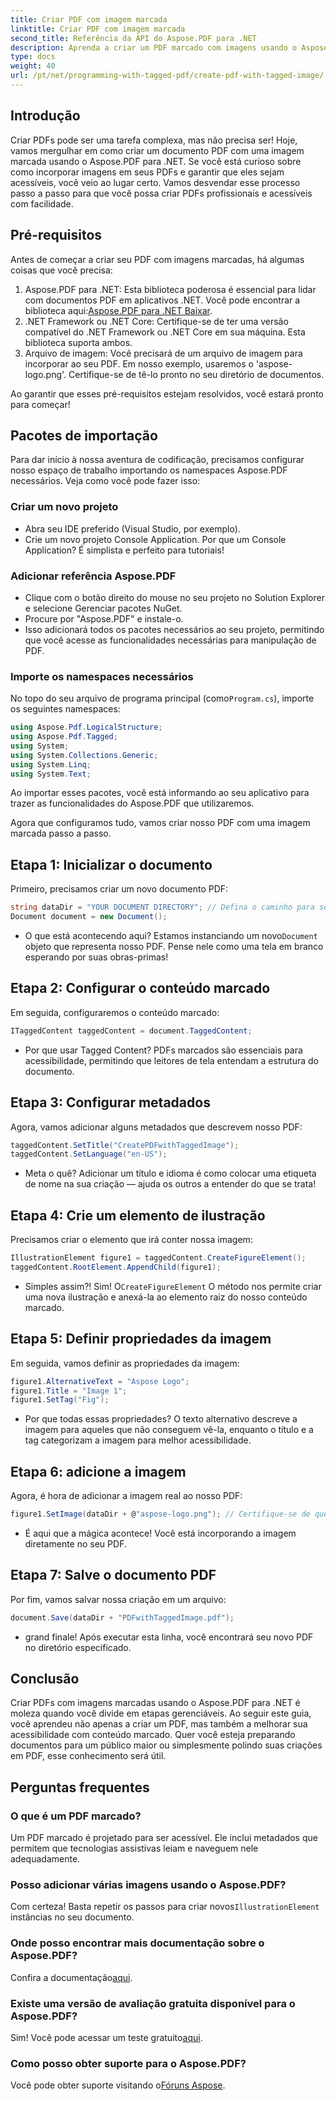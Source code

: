 ```yaml
---
title: Criar PDF com imagem marcada
linktitle: Criar PDF com imagem marcada
second_title: Referência da API do Aspose.PDF para .NET
description: Aprenda a criar um PDF marcado com imagens usando o Aspose.PDF para .NET. Siga nosso guia passo a passo para criação de documentos acessíveis e profissionais.
type: docs
weight: 40
url: /pt/net/programming-with-tagged-pdf/create-pdf-with-tagged-image/
---
```

## Introdução

Criar PDFs pode ser uma tarefa complexa, mas não precisa ser! Hoje, vamos mergulhar em como criar um documento PDF com uma imagem marcada usando o Aspose.PDF para .NET. Se você está curioso sobre como incorporar imagens em seus PDFs e garantir que eles sejam acessíveis, você veio ao lugar certo. Vamos desvendar esse processo passo a passo para que você possa criar PDFs profissionais e acessíveis com facilidade.

## Pré-requisitos

Antes de começar a criar seu PDF com imagens marcadas, há algumas coisas que você precisa:

1. Aspose.PDF para .NET: Esta biblioteca poderosa é essencial para lidar com documentos PDF em aplicativos .NET. Você pode encontrar a biblioteca aqui:[Aspose.PDF para .NET Baixar](https://releases.aspose.com/pdf/net/).
2. .NET Framework ou .NET Core: Certifique-se de ter uma versão compatível do .NET Framework ou .NET Core em sua máquina. Esta biblioteca suporta ambos.
3. Arquivo de imagem: Você precisará de um arquivo de imagem para incorporar ao seu PDF. Em nosso exemplo, usaremos o 'aspose-logo.png'. Certifique-se de tê-lo pronto no seu diretório de documentos. 

Ao garantir que esses pré-requisitos estejam resolvidos, você estará pronto para começar!

## Pacotes de importação

Para dar início à nossa aventura de codificação, precisamos configurar nosso espaço de trabalho importando os namespaces Aspose.PDF necessários. Veja como você pode fazer isso:

### Criar um novo projeto

- Abra seu IDE preferido (Visual Studio, por exemplo).
- Crie um novo projeto Console Application. Por que um Console Application? É simplista e perfeito para tutoriais!

### Adicionar referência Aspose.PDF

- Clique com o botão direito do mouse no seu projeto no Solution Explorer e selecione Gerenciar pacotes NuGet.
- Procure por "Aspose.PDF" e instale-o. 
- Isso adicionará todos os pacotes necessários ao seu projeto, permitindo que você acesse as funcionalidades necessárias para manipulação de PDF.

### Importe os namespaces necessários

 No topo do seu arquivo de programa principal (como`Program.cs`), importe os seguintes namespaces:

```csharp
using Aspose.Pdf.LogicalStructure;
using Aspose.Pdf.Tagged;
using System;
using System.Collections.Generic;
using System.Linq;
using System.Text;
```

Ao importar esses pacotes, você está informando ao seu aplicativo para trazer as funcionalidades do Aspose.PDF que utilizaremos.

Agora que configuramos tudo, vamos criar nosso PDF com uma imagem marcada passo a passo.

## Etapa 1: Inicializar o documento

Primeiro, precisamos criar um novo documento PDF:

```csharp
string dataDir = "YOUR DOCUMENT DIRECTORY"; // Defina o caminho para seu diretório
Document document = new Document();
```

-  O que está acontecendo aqui? Estamos instanciando um novo`Document` objeto que representa nosso PDF. Pense nele como uma tela em branco esperando por suas obras-primas!

## Etapa 2: Configurar o conteúdo marcado

Em seguida, configuraremos o conteúdo marcado:

```csharp
ITaggedContent taggedContent = document.TaggedContent;
```

- Por que usar Tagged Content? PDFs marcados são essenciais para acessibilidade, permitindo que leitores de tela entendam a estrutura do documento.

## Etapa 3: Configurar metadados

Agora, vamos adicionar alguns metadados que descrevem nosso PDF:

```csharp
taggedContent.SetTitle("CreatePDFwithTaggedImage");
taggedContent.SetLanguage("en-US");
```

- Meta o quê? Adicionar um título e idioma é como colocar uma etiqueta de nome na sua criação — ajuda os outros a entender do que se trata!

## Etapa 4: Crie um elemento de ilustração

Precisamos criar o elemento que irá conter nossa imagem:

```csharp
IllustrationElement figure1 = taggedContent.CreateFigureElement();
taggedContent.RootElement.AppendChild(figure1);
```

-  Simples assim?! Sim! O`CreateFigureElement` O método nos permite criar uma nova ilustração e anexá-la ao elemento raiz do nosso conteúdo marcado.

## Etapa 5: Definir propriedades da imagem

Em seguida, vamos definir as propriedades da imagem:

```csharp
figure1.AlternativeText = "Aspose Logo";
figure1.Title = "Image 1";
figure1.SetTag("Fig");
```

- Por que todas essas propriedades? O texto alternativo descreve a imagem para aqueles que não conseguem vê-la, enquanto o título e a tag categorizam a imagem para melhor acessibilidade.

## Etapa 6: adicione a imagem

Agora, é hora de adicionar a imagem real ao nosso PDF:

```csharp
figure1.SetImage(dataDir + @"aspose-logo.png"); // Certifique-se de que o caminho da sua imagem esteja correto!
```

- É aqui que a mágica acontece! Você está incorporando a imagem diretamente no seu PDF. 

## Etapa 7: Salve o documento PDF

Por fim, vamos salvar nossa criação em um arquivo:

```csharp
document.Save(dataDir + "PDFwithTaggedImage.pdf");
```

- grand finale! Após executar esta linha, você encontrará seu novo PDF no diretório especificado.

## Conclusão

Criar PDFs com imagens marcadas usando o Aspose.PDF para .NET é moleza quando você divide em etapas gerenciáveis. Ao seguir este guia, você aprendeu não apenas a criar um PDF, mas também a melhorar sua acessibilidade com conteúdo marcado. Quer você esteja preparando documentos para um público maior ou simplesmente polindo suas criações em PDF, esse conhecimento será útil.

## Perguntas frequentes

### O que é um PDF marcado?
Um PDF marcado é projetado para ser acessível. Ele inclui metadados que permitem que tecnologias assistivas leiam e naveguem nele adequadamente.

### Posso adicionar várias imagens usando o Aspose.PDF?
 Com certeza! Basta repetir os passos para criar novos`IllustrationElement` instâncias no seu documento.

### Onde posso encontrar mais documentação sobre o Aspose.PDF?
 Confira a documentação[aqui](https://reference.aspose.com/pdf/net/).

### Existe uma versão de avaliação gratuita disponível para o Aspose.PDF?
 Sim! Você pode acessar um teste gratuito[aqui](https://releases.aspose.com/).

### Como posso obter suporte para o Aspose.PDF?
 Você pode obter suporte visitando o[Fóruns Aspose](https://forum.aspose.com/c/pdf/10).